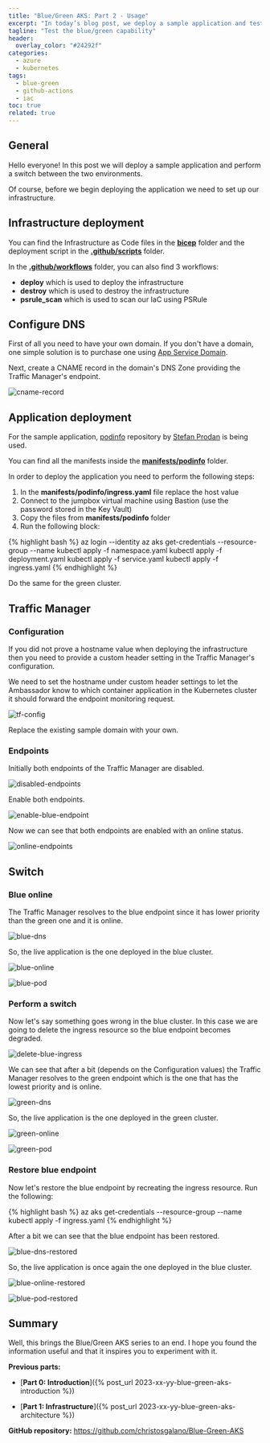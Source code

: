 ```yaml
---
title: "Blue/Green AKS: Part 2 - Usage"
excerpt: "In today’s blog post, we deploy a sample application and test the blue/green capability."
tagline: "Test the blue/green capability"
header:
  overlay_color: "#24292f"
categories:
  - azure
  - kubernetes
tags:
  - blue-green
  - github-actions
  - iac
toc: true
related: true
---
```


## General

Hello everyone! In this post we will deploy a sample application and perform a switch between the two environments.

Of course, before we begin deploying the application we need to set up our infrastructure.

## Infrastructure deployment

You can find the Infrastructure as Code files in the [**bicep**](https://github.com/christosgalano/Blue-Green-AKS/tree/main/bicep) folder and the deployment script in the [**.github/scripts**](https://github.com/christosgalano/Blue-Green-AKS/tree/main/.github/scripts) folder.

In the [**.github/workflows**](https://github.com/christosgalano/Blue-Green-AKS/tree/main/.github/workflows) folder, you can also find 3 workflows:

- **deploy** which is used to deploy the infrastructure
- **destroy** which is used to destroy the infrastructure
- **psrule_scan** which is used to scan our IaC using PSRule

## Configure DNS

First of all you need to have your own domain. If you don't have a domain, one simple solution is to purchase one using [App Service Domain](https://learn.microsoft.com/en-us/azure/app-service/manage-custom-dns-buy-domain).

Next, create a CNAME record in the domain's DNS Zone providing the Traffic Manager's endpoint.

![cname-record](/assets/images/blue-green-aks/cname_record.png)

## Application deployment

For the sample application, [podinfo](https://github.com/stefanprodan/podinfo) repository by [Stefan Prodan](https://github.com/stefanprodan) is being used.

You can find all the manifests inside the [**manifests/podinfo**](https://github.com/christosgalano/Blue-Green-AKS/tree/main/manifests/podinfo) folder.

In order to deploy the application you need to perform the following steps:

1. In the **manifests/podinfo/ingress.yaml** file replace the host value
2. Connect to the jumpbox virtual machine using Bastion (use the password stored in the Key Vault)
3. Copy the files from **manifests/podinfo** folder
4. Run the following block:

{% highlight bash %}
az login --identity
az aks get-credentials --resource-group <aks-rg-name> --name <blue-aks-name>
kubectl apply -f namespace.yaml
kubectl apply -f deployment.yaml
kubectl apply -f service.yaml
kubectl apply -f ingress.yaml
{% endhighlight %}

Do the same for the green cluster.

## Traffic Manager

### Configuration

If you did not prove a hostname value when deploying the infrastructure then you need to provide a custom header setting in the Traffic Manager's configuration.

We need to set the hostname under custom header settings to let the Ambassador know to which container application in the Kubernetes cluster it should forward the endpoint monitoring request.

![tf-config](/assets/images/blue-green-aks/tf_config.png)

Replace the existing sample domain with your own.

### Endpoints

Initially both endpoints of the Traffic Manager are disabled.

![disabled-endpoints](/assets/images/blue-green-aks/disabled-endpoints.png)

Enable both endpoints.

![enable-blue-endpoint](/assets/images/blue-green-aks/enable-blue-endpoint.png)

Now we can see that both endpoints are enabled with an online status.

![online-endpoints](/assets/images/blue-green-aks/online-endpoints.png)

## Switch

### Blue online

The Traffic Manager resolves to the blue endpoint since it has lower priority than the green one and it is online.

![blue-dns](/assets/images/blue-green-aks/blue-dns.png)

So, the live application is the one deployed in the blue cluster.

![blue-online](/assets/images/blue-green-aks/blue-online.png)

![blue-pod](/assets/images/blue-green-aks/blue-pod.png)

### Perform a switch

Now let's say something goes wrong in the blue cluster. In this case we are going to delete the ingress resource so the blue endpoint becomes degraded.

![delete-blue-ingress](/assets/images/blue-green-aks/delete-blue-ingress.png)

We can see that after a bit (depends on the Configuration values) the Traffic Manager resolves to the green endpoint which is the one that has the lowest priority and is online.

![green-dns](/assets/images/blue-green-aks/green-dns.png)

So, the live application is the one deployed in the green cluster.

![green-online](/assets/images/blue-green-aks/green-online.png)

![green-pod](/assets/images/blue-green-aks/green-pod.png)

### Restore blue endpoint

Now let's restore the blue endpoint by recreating the ingress resource. Run the following:

{% highlight bash %}
az aks get-credentials --resource-group <aks-rg-name> --name <blue-aks-name>
kubectl apply -f ingress.yaml
{% endhighlight %}

After a bit we can see that the blue endpoint has been restored.

![blue-dns-restored](/assets/images/blue-green-aks/blue-dns-restored.png)

So, the live application is once again the one deployed in the blue cluster.

![blue-online-restored](/assets/images/blue-green-aks/blue-online-restored.png)

![blue-pod-restored](/assets/images/blue-green-aks/blue-pod-restored.png)

## Summary

Well, this brings the Blue/Green AKS series to an end. I hope you found the information useful and that it inspires you to experiment with it.

**Previous parts:**

- [**Part 0: Introduction**]({% post_url 2023-xx-yy-blue-green-aks-introduction %})

- [**Part 1: Infrastructure**]({% post_url 2023-xx-yy-blue-green-aks-architecture %})
  
**GitHub repository:** <https://github.com/christosgalano/Blue-Green-AKS>
